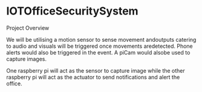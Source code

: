 # IOTOfficeSecuritySystem
Project Overview

We will be utilising a motion sensor to sense movement andoutputs catering to audio and visuals will be triggered once movements aredetected. Phone alerts would also be triggered in the event. A piCam would alsobe used to capture images.

One raspberry pi will act as the sensor to capture image while the other raspberry pi will act as the actuator to send notifications and alert the office. 
